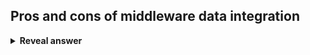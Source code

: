 ## Pros and cons of middleware data integration
<details>
<summary><b>Reveal answer</b></summary>
Pros:<br>- integration is done automatically<br>- the same way each time (protocol)<br><br>Cons:<br>- must be deployed and maintained
</details>
